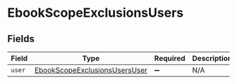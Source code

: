 # EbookScopeExclusionsUsers


## Fields

| Field                                                                                 | Type                                                                                  | Required                                                                              | Description                                                                           |
| ------------------------------------------------------------------------------------- | ------------------------------------------------------------------------------------- | ------------------------------------------------------------------------------------- | ------------------------------------------------------------------------------------- |
| `user`                                                                                | [EbookScopeExclusionsUsersUser](../../models/shared/ebookscopeexclusionsusersuser.md) | :heavy_minus_sign:                                                                    | N/A                                                                                   |